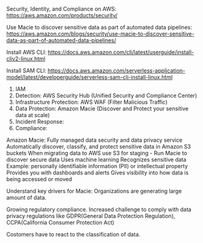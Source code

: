 

Security, Identity, and Compliance on AWS:
https://aws.amazon.com/products/security/

Use Macie to discover sensitive data as part of automated data pipelines:
https://aws.amazon.com/blogs/security/use-macie-to-discover-sensitive-data-as-part-of-automated-data-pipelines/

Install AWS CLI:
https://docs.aws.amazon.com/cli/latest/userguide/install-cliv2-linux.html

Install SAM CLI:
https://docs.aws.amazon.com/serverless-application-model/latest/developerguide/serverless-sam-cli-install-linux.html

1. IAM
2. Detection: AWS Security Hub (Unified Security and Compliance Center)
3. Infrastructure Protection: AWS WAF (Filter Malicious Traffic)
4. Data Protection: Amazon Macie (Discover and Protect your sensitive data at scale)
5. Incident Response:
6. Compliance:

Amazon Macie:
Fully managed data security and data privacy service
Automatically discover, classify, and protect sensitive data in Amazon S3 buckets
When migrating data to AWS use S3 for staging - Run Macie to discover secure data
Uses machine learning
Recognizes sensitive data
    Example: personally identifiable information (PII) or intellectual property
Provides you with dashboards and alerts
Gives visibility into how data is being accessed or moved


Understand key drivers for Macie:
Organizations are generating large amount of data.

Growing regulatory compliance. Increased challenge to comply with data privacy regulations like GDPR(General Data Protection Regulation), CCPA(California Consumer Protection Act)

Costomers have to react to the classification of data.


